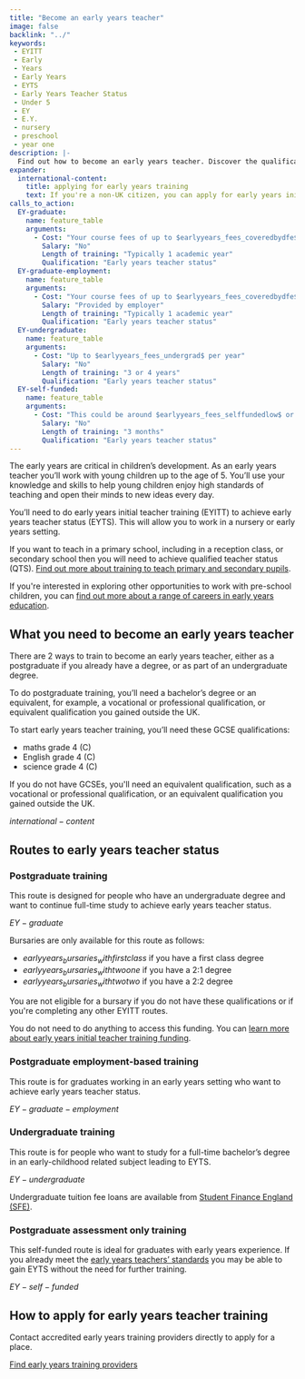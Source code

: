 ```yaml
---
title: "Become an early years teacher"
image: false
backlink: "../"
keywords:
 - EYITT
 - Early
 - Years
 - Early Years
 - EYTS
 - Early Years Teacher Status
 - Under 5
 - EY
 - E.Y.
 - nursery
 - preschool
 - year one
description: |-
  Find out how to become an early years teacher. Discover the qualifications you need, the different early years teacher training routes and the cost.
expander:
  international-content:
    title: applying for early years training
    text: If you're a non-UK citizen, you can apply for early years initial teacher training if you meet all the <a href="https://www.gov.uk/guidance/early-years-initial-teacher-training-2025-to-2026-funding-guidance#international-students">academic entry criteria and immigration permissions for non-UK candidates</a>.
calls_to_action:
  EY-graduate:
    name: feature_table
    arguments:
      - Cost: "Your course fees of up to $earlyyears_fees_coveredbydfe$ are covered by the Department for Education and are paid directly to the training provider. You do not need to do anything to access this funding."
        Salary: "No"
        Length of training: "Typically 1 academic year"
        Qualification: "Early years teacher status"
  EY-graduate-employment:
    name: feature_table
    arguments:
      - Cost: "Your course fees of up to $earlyyears_fees_coveredbydfe$ are covered by the Department for Education and are paid directly to the training provider. You do not need to do anything to access this funding."
        Salary: "Provided by employer"
        Length of training: "Typically 1 academic year"
        Qualification: "Early years teacher status"
  EY-undergraduate:
    name: feature_table
    arguments:
      - Cost: "Up to $earlyyears_fees_undergrad$ per year"
        Salary: "No"
        Length of training: "3 or 4 years"
        Qualification: "Early years teacher status"
  EY-self-funded:
    name: feature_table
    arguments:
      - Cost: "This could be around $earlyyears_fees_selffundedlow$ or $earlyyears_fees_selffundedhigh$ depending on the provider"
        Salary: "No"
        Length of training: "3 months"
        Qualification: "Early years teacher status"
---
```


The early years are critical in children’s development. As an early years teacher you’ll work with young children up to the age of 5. You’ll use your knowledge and skills to help young children enjoy high standards of teaching and open their minds to new ideas every day.

You’ll need to do early years initial teacher training (EYITT) to achieve early years teacher status (EYTS). This will allow you to work in a nursery or early years setting.

If you want to teach in a primary school, including in a reception class, or secondary school then you will need to achieve qualified teacher status (QTS). [Find out more about training to teach primary and secondary pupils](/train-to-be-a-teacher).

If you're interested in exploring other opportunities to work with pre-school children, you can [find out more about a range of careers in early years education](https://earlyyearscareers.campaign.gov.uk/?utm_source=Website&utm_medium=GiT). 

## What you need to become an early years teacher

There are 2 ways to train to become an early years teacher, either as a postgraduate if you already have a degree, or as part of an undergraduate degree.

To do postgraduate training, you’ll need a bachelor’s degree or an equivalent, for example, a vocational or professional qualification, or equivalent qualification you gained outside the UK.

To start early years teacher training, you’ll need these GCSE qualifications:

* maths grade 4 (C)
* English grade 4 (C)
* science grade 4 (C)

If you do not have GCSEs, you'll need an equivalent qualification, such as a vocational or professional qualification, or an equivalent qualification you gained outside the UK.

$international-content$

## Routes to early years teacher status

### Postgraduate training
This route is designed for people who have an undergraduate degree and want to continue full-time study to achieve early years teacher status.

$EY-graduate$

Bursaries are only available for this route as follows:

* $earlyyears_bursaries_withfirstclass$ if you have a first class degree
* $earlyyears_bursaries_withtwoone$ if you have a 2:1 degree
* $earlyyears_bursaries_withtwotwo$ if you have a 2:2 degree

You are not eligible for a bursary if you do not have these qualifications or if you're completing any other EYITT routes.

You do not need to do anything to access this funding. You can [learn more about early years initial teacher training funding](https://www.gov.uk/guidance/early-years-initial-teacher-training-2025-to-2026-funding-guidance).

### Postgraduate employment-based training
This route is for graduates working in an early years setting who want to achieve early years teacher status.

$EY-graduate-employment$

### Undergraduate training
This route is for people who want to study for a full-time bachelor’s degree in an early-childhood related subject leading to EYTS.

$EY-undergraduate$

Undergraduate tuition fee loans are available from [Student Finance England (SFE)](https://www.gov.uk/student-finance).

### Postgraduate assessment only training

This self-funded route is ideal for graduates with early years experience. If you already meet the [early years teachers’ standards](https://www.gov.uk/government/publications/early-years-teachers-standards) you may be able to gain EYTS without the need for further training.

$EY-self-funded$

## How to apply for early years teacher training

Contact accredited early years training providers directly to apply for a place.

<a href="https://www.gov.uk/government/publications/early-years-initial-teacher-training-itt-providers-and-school-direct-early-years-lead-organisations/early-years-initial-teacher-training-itt-providers-and-school-direct-lead-organisations" class="button">Find early years training providers</a>

